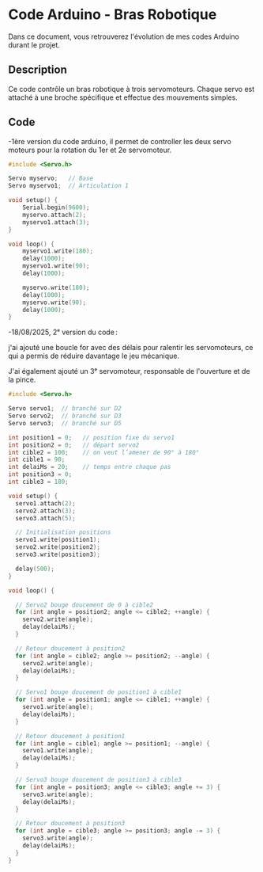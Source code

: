 # Code Arduino - Bras Robotique

Dans ce document, vous retrouverez l'évolution de mes codes Arduino durant le projet.

## Description
Ce code contrôle un bras robotique à trois servomoteurs. Chaque servo est attaché à une broche spécifique et effectue des mouvements simples. 

## Code


-1ère version du code arduino, il permet de controller les deux servo moteurs pour la rotation du 1er et 2e servomoteur.
```cpp
#include <Servo.h>

Servo myservo;   // Base
Servo myservo1;  // Articulation 1

void setup() {
    Serial.begin(9600);
    myservo.attach(2);
    myservo1.attach(3);
}

void loop() {
    myservo1.write(180);
    delay(1000);
    myservo1.write(90);
    delay(1000);

    myservo.write(180);
    delay(1000);
    myservo.write(90);
    delay(1000);
}

```

-18/08/2025, 2ᵉ version du code : 

j'ai ajouté une boucle for avec des délais pour ralentir les servomoteurs, ce qui a permis de réduire davantage le jeu mécanique. 

J'ai également ajouté un 3ᵉ servomoteur, responsable de l'ouverture et de la pince.

```cpp
#include <Servo.h>

Servo servo1;  // branché sur D2
Servo servo2;  // branché sur D3
Servo servo3;  // branché sur D5

int position1 = 0;   // position fixe du servo1
int position2 = 0;   // départ servo2
int cible2 = 100;    // on veut l’amener de 90° à 180°
int cible1 = 90;
int delaiMs = 20;    // temps entre chaque pas
int position3 = 0;
int cible3 = 180; 

void setup() {
  servo1.attach(2);
  servo2.attach(3);
  servo3.attach(5);

  // Initialisation positions
  servo1.write(position1);
  servo2.write(position2);
  servo3.write(position3);

  delay(500);
}

void loop() {

  // Servo2 bouge doucement de 0 à cible2
  for (int angle = position2; angle <= cible2; ++angle) {
    servo2.write(angle);
    delay(delaiMs);
  }

  // Retour doucement à position2
  for (int angle = cible2; angle >= position2; --angle) {
    servo2.write(angle);
    delay(delaiMs);
  }

  // Servo1 bouge doucement de position1 à cible1
  for (int angle = position1; angle <= cible1; ++angle) {
    servo1.write(angle);
    delay(delaiMs);
  }

  // Retour doucement à position1
  for (int angle = cible1; angle >= position1; --angle) {
    servo1.write(angle);
    delay(delaiMs);
  }

  // Servo3 bouge doucement de position3 à cible3
  for (int angle = position3; angle <= cible3; angle += 3) {
    servo3.write(angle);
    delay(delaiMs);
  }

  // Retour doucement à position3
  for (int angle = cible3; angle >= position3; angle -= 3) {
    servo3.write(angle);
    delay(delaiMs);
  }
}


```
